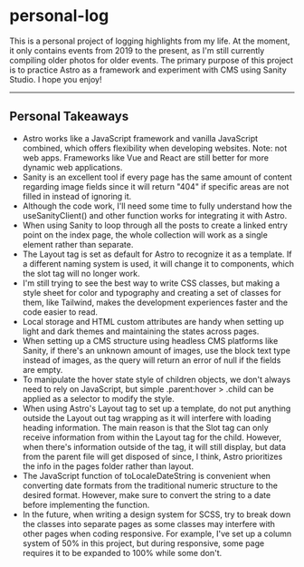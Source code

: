 # personal-log

This is a personal project of logging highlights from my life. At the moment, it only contains events from 2019 to the present, as I'm still currently compiling older photos for older events. The primary purpose of this project is to practice Astro as a framework and experiment with CMS using Sanity Studio. I hope you enjoy!

----------------------------------------------------------------

## Personal Takeaways
- Astro works like a JavaScript framework and vanilla JavaScript combined, which offers flexibility when developing websites. Note: not web apps. Frameworks like Vue and React are still better for more dynamic web applications.
- Sanity is an excellent tool if every page has the same amount of content regarding image fields since it will return "404" if specific areas are not filled in instead of ignoring it.
- Although the code work, I'll need some time to fully understand how the useSanityClient() and other function works for integrating it with Astro.
- When using Sanity to loop through all the posts to create a linked entry point on the index page, the whole collection will work as a single element rather than separate.
- The Layout tag is set as default for Astro to recognize it as a template. If a different naming system is used, it will change it to components, which the slot tag will no longer work.
- I'm still trying to see the best way to write CSS classes, but making a style sheet for color and typography and creating a set of classes for them, like Tailwind, makes the development experiences faster and the code easier to read.
- Local storage and HTML custom attributes are handy when setting up light and dark themes and maintaining the states across pages.
- When setting up a CMS structure using headless CMS platforms like Sanity, if there's an unknown amount of images, use the block text type instead of images, as the query will return an error of null if the fields are empty.
- To manipulate the hover state style of children objects, we don't always need to rely on JavaScript, but simple .parent:hover > .child can be applied as a selector to modify the style.
- When using Astro's Layout tag to set up a template, do not put anything outside the Layout out tag wrapping as it will interfere with loading heading information. The main reason is that the Slot tag can only receive information from within the Layout tag for the child. However, when there's information outside of the tag, it will still display, but data from the parent file will get disposed of since, I think, Astro prioritizes the info in the pages folder rather than layout.
- The JavaScript function of toLocaleDateString is convenient when converting date formats from the traditional numeric structure to the desired format. However, make sure to convert the string to a date before implementing the function.
- In the future, when writing a design system for SCSS, try to break down the classes into separate pages as some classes may interfere with other pages when coding responsive. For example, I've set up a column system of 50% in this project, but during responsive, some page requires it to be expanded to 100% while some don't.
